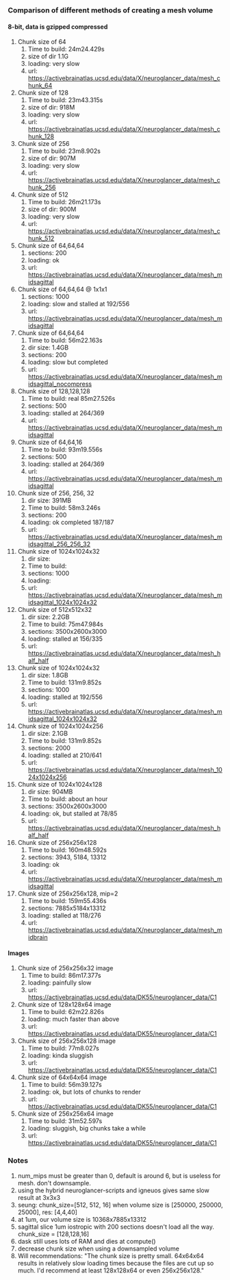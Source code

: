 ### Comparison of different methods of creating a mesh volume
#### 8-bit, data is gzipped compressed

1. Chunk size of 64
    1. Time to build: 24m24.429s  
    1. size of dir 1.1G
    1. loading: very slow
    1. url: https://activebrainatlas.ucsd.edu/data/X/neuroglancer_data/mesh_chunk_64 
1. Chunk size of 128
    1. Time to build:   23m43.315s
    1. size of dir: 918M
    1. loading: very slow
    1. url: https://activebrainatlas.ucsd.edu/data/X/neuroglancer_data/mesh_chunk_128
1. Chunk size of 256
    1. Time to build:   23m8.902s
    1. size of dir: 907M
    1. loading: very slow
    1. url: https://activebrainatlas.ucsd.edu/data/X/neuroglancer_data/mesh_chunk_256 
1. Chunk size of 512
    1. Time to build: 26m21.173s   
    1. size of dir: 900M
    1. loading: very slow
    1. url: https://activebrainatlas.ucsd.edu/data/X/neuroglancer_data/mesh_chunk_512
1. Chunk size of 64,64,64
    1. sections: 200
    1. loading: ok
    1. url: https://activebrainatlas.ucsd.edu/data/X/neuroglancer_data/mesh_midsagittal 
1. Chunk size of 64,64,64 @ 1x1x1
    1. sections: 1000
    1. loading: slow and stalled at 192/556
    1. url: https://activebrainatlas.ucsd.edu/data/X/neuroglancer_data/mesh_midsagittal 
1. Chunk size of 64,64,64
    1. Time to build: 56m22.163s
    1. dir size: 1.4GB   
    1. sections: 200
    1. loading: slow but completed
    1. url: https://activebrainatlas.ucsd.edu/data/X/neuroglancer_data/mesh_midsagittal_nocompress 
1. Chunk size of 128,128,128
    1. Time to build: real	85m27.526s
    1. sections: 500
    1. loading: stalled at 264/369
    1. url: https://activebrainatlas.ucsd.edu/data/X/neuroglancer_data/mesh_midsagittal
1. Chunk size of 64,64,16
    1. Time to build: 93m19.556s
    1. sections: 500
    1. loading: stalled at 264/369
    1. url: https://activebrainatlas.ucsd.edu/data/X/neuroglancer_data/mesh_midsagittal
1. Chunk size of 256, 256, 32
    1. dir size: 391MB
    1. Time to build: 58m3.246s
    1. sections: 200
    1. loading: ok completed 187/187
    1. url: https://activebrainatlas.ucsd.edu/data/X/neuroglancer_data/mesh_midsagittal_256_256_32
1. Chunk size of 1024x1024x32
    1. dir size: 
    1. Time to build: 
    1. sections: 1000
    1. loading: 
    1. url: https://activebrainatlas.ucsd.edu/data/X/neuroglancer_data/mesh_midsagittal_1024x1024x32
1. Chunk size of 512x512x32
    1. dir size: 2.2GB
    1. Time to build: 75m47.984s
    1. sections: 3500x2600x3000
    1. loading: stalled at 156/335
    1. url: https://activebrainatlas.ucsd.edu/data/X/neuroglancer_data/mesh_half_half
1. Chunk size of 1024x1024x32
    1. dir size: 1.8GB
    1. Time to build: 131m9.852s
    1. sections: 1000
    1. loading: stalled at 192/556
    1. url: https://activebrainatlas.ucsd.edu/data/X/neuroglancer_data/mesh_midsagittal_1024x1024x32
1. Chunk size of 1024x1024x256
    1. dir size: 2.1GB
    1. Time to build: 131m9.852s
    1. sections: 2000
    1. loading: stalled at 210/641 
    1. url: https://activebrainatlas.ucsd.edu/data/X/neuroglancer_data/mesh_1024x1024x256
1. Chunk size of 1024x1024x128
    1. dir size: 904MB
    1. Time to build: about an hour
    1. sections: 3500x2600x3000
    1. loading: ok, but stalled at 78/85
    1. url: https://activebrainatlas.ucsd.edu/data/X/neuroglancer_data/mesh_half_half
1. Chunk size of 256x256x128
    1. Time to build: 160m48.592s
    1. sections: 3943, 5184, 13312
    1. loading: ok 
    1. url: https://activebrainatlas.ucsd.edu/data/X/neuroglancer_data/mesh_midsagittal
1. Chunk size of 256x256x128, mip=2
    1. Time to build: 159m55.436s
    1. sections: 7885x5184x13312
    1. loading: stalled at 118/276
    1. url: https://activebrainatlas.ucsd.edu/data/X/neuroglancer_data/mesh_midbrain
#### Images   
1. Chunk size of 256x256x32 image
    1. Time to build: 86m17.377s
    1. loading: painfully slow
    1. url: https://activebrainatlas.ucsd.edu/data/DK55/neuroglancer_data/C1
1. Chunk size of 128x128x64 image
    1. Time to build: 62m22.826s
    1. loading: much faster than above
    1. url: https://activebrainatlas.ucsd.edu/data/DK55/neuroglancer_data/C1
1. Chunk size of 256x256x128 image
    1. Time to build: 77m8.027s
    1. loading: kinda sluggish
    1. url: https://activebrainatlas.ucsd.edu/data/DK55/neuroglancer_data/C1
1. Chunk size of 64x64x64 image
    1. Time to build: 56m39.127s
    1. loading: ok, but lots of chunks to render
    1. url: https://activebrainatlas.ucsd.edu/data/DK55/neuroglancer_data/C1
1. Chunk size of 256x256x64 image
    1. Time to build: 31m52.597s
    1. loading: sluggish, big chunks take a while
    1. url: https://activebrainatlas.ucsd.edu/data/DK55/neuroglancer_data/C1
### Notes
1. num_mips must be greater than 0, default is around 6, but is useless for mesh. don't
   downsample.
1. using the hybrid neuroglancer-scripts and igneuos gives same slow result at 3x3x3
1. seung: chunk_size=[512, 512, 16] when volume size is [250000, 250000, 25000], res: [4,4,40]
1. at 1um, our volume size is 10368x7885x13312
1. sagittal slice 1um iostropic with 200 sections doesn't load all the way. chunk_size = [128,128,16]
1. dask still uses lots of RAM and dies at compute()
1. decrease chunk size when using a downsampled volume
1. Will recommendations: "The chunk size is pretty small. 64x64x64 results in relatively slow loading times because the 
   files are cut up so much. I'd recommend at least 128x128x64 or even 256x256x128."


